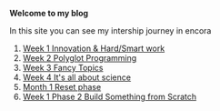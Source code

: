 **Welcome to my blog**

In this site you can see my intership journey in encora

1. [Week 1 Innovation & Hard/Smart work](week1.md)
2. [Week 2 Polyglot Programming](week2.md)
3. [Week 3 Fancy Topics](week3.md)
4. [Week 4 It's all about science](week4.md)
5. [Month 1 Reset phase](month.md)
6. [Week 1 Phase 2 Build Something from Scratch](week1-Phase2.md)
